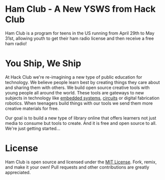 # Ham Club - A New YSWS from Hack Club
Ham Club is a program for teens in the US running from April 29th to May 31st, allowing youth to get their ham radio license and then receive a free ham radio!

# You Ship, We Ship

At Hack Club we're re-imagining a new type of public education for technology. We believe people learn best by creating things they care about and sharing them with others. We build open source creative tools with young people all around the world. These tools are gateways to new subjects in technology like [embedded systems](https://sprig.hackclub.com), [circuits](https://onboard.hackclub.com) or digital fabrication robotics. When teenagers build things with our tools we send them more creative materials for free. 

Our goal is to build a new type of library online that offers learners not just media to consume but tools to create. And it is free and open source to all. We're just getting started...

# License
Ham Club is open source and licensed under the [MIT License](https://github.com/hackclub/ham-club/LICENSE.md). Fork, remix, and make it your own! Pull requests and other contributions are greatly appreciated.